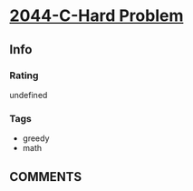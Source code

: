 # [2044-C-Hard Problem](https://codeforces.com/problemset/problem/2044/C)

## Info

### Rating

undefined

### Tags

- greedy
- math

## __COMMENTS__

> 

